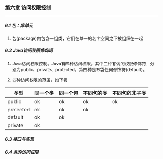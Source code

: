 ### 第六章   访问权限控制 ###
--------------------------


##### 6.1 包：库单元  

1. 包(package)内包含一组类，它们在单一的名字空间之下被组织在一起  


##### 6.2 Java访问权限修饰词

1. Java访问权限控制。Java有四种访问权限。其中三种有访问权限修饰符，分别为public、private、protected，第四种是布袋任何修饰符(default)。  

2. 四种访问权限的范围，如下表

 类型      |    同一个类    |    同一个包   |    不同包的类   |     不同包的非子类  
----       |   ---------    |   ----------  |   ------------- |     --------------
public     |       ok       |      ok       |        ok       |           ok   
protected  |       ok       |      ok       |        ok       |            
default    |       ok       |      ok       |                 |            
private    |       ok       |               |                 |            



##### 6.3 接口与实现  


##### 6.4 类的访问权限  

 
